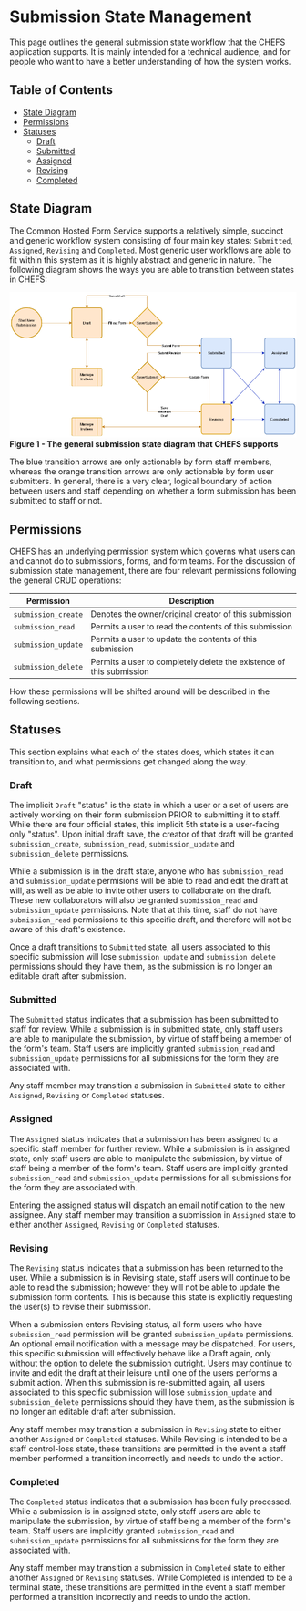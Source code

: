 # Submission State Management

This page outlines the general submission state workflow that the CHEFS application supports. It is  mainly intended for a technical audience, and for people who want to have a better understanding of how the system works.

## Table of Contents

- [State Diagram](#state-diagram)
- [Permissions](#permissions)
- [Statuses](#statuses)
  - [Draft](#draft)
  - [Submitted](#submitted)
  - [Assigned](#assigned)
  - [Revising](#revising)
  - [Completed](#completed)

## State Diagram

The Common Hosted Form Service supports a relatively simple, succinct and generic workflow system consisting of four main key states: `Submitted`, `Assigned`, `Revising` and `Completed`. Most generic user workflows are able to fit within this system as it is highly abstract and generic in nature. The following diagram shows the ways you are able to transition between states in CHEFS:

![State Diagram](images/submission-state-machine.png)  
**Figure 1 - The general submission state diagram that CHEFS supports**

The blue transition arrows are only actionable by form staff members, whereas the orange transition arrows are only actionable by form user submitters. In general, there is a very clear, logical boundary of action between users and staff depending on whether a form submission has been submitted to staff or not.

## Permissions

CHEFS has an underlying permission system which governs what users can and cannot do to submissions, forms, and form teams. For the discussion of submission state management, there are four relevant permissions following the general CRUD operations:

|Permission|Description|
|---|---|
|`submission_create`|Denotes the owner/original creator of this submission|
|`submission_read`|Permits a user to read the contents of this submission|
|`submission_update`|Permits a user to update the contents of this submission|
|`submission_delete`|Permits a user to completely delete the existence of this submission|

How these permissions will be shifted around will be described in the following sections.

## Statuses

This section explains what each of the states does, which states it can transition to, and what permissions get changed along the way.

### Draft

The implicit `Draft` "status" is the state in which a user or a set of users are actively working on their form submission PRIOR to submitting it to staff. While there are four official states, this implicit 5th state is a user-facing only "status". Upon initial draft save, the creator of that draft will be granted `submission_create`, `submission_read`, `submission_update` and `submission_delete` permissions.

While a submission is in the draft state, anyone who has `submission_read` and `submission_update` permisions will be able to read and edit the draft at will, as well as be able to invite other users to collaborate on the draft. These new collaborators will also be granted `submission_read` and `submission_update` permissions. Note that at this time, staff do not have `submission_read` permissions to this specific draft, and therefore will not be aware of this draft's existence.

Once a draft transitions to `Submitted` state, all users associated to this specific submission will lose `submission_update` and `submission_delete` permissions should they have them, as the submission is no longer an editable draft after submission.

### Submitted

The `Submitted` status indicates that a submission has been submitted to staff for review. While a submission is in submitted state, only staff users are able to manipulate the submission, by virtue of staff being a member of the form's team. Staff users are implicitly granted `submission_read` and `submission_update` permissions for all submissions for the form they are associated with.

Any staff member may transition a submission in `Submitted` state to either `Assigned`, `Revising` or `Completed` statuses.

### Assigned

The `Assigned` status indicates that a submission has been assigned to a specific staff member for further review. While a submission is in assigned state, only staff users are able to manipulate the submission, by virtue of staff being a member of the form's team. Staff users are implicitly granted `submission_read` and `submission_update` permissions for all submissions for the form they are associated with.

Entering the assigned status will dispatch an email notification to the new assignee. Any staff member may transition a submission in `Assigned` state to either another `Assigned`, `Revising` or `Completed` statuses.

### Revising

The `Revising` status indicates that a submission has been returned to the user. While a submission is in Revising state, staff users will continue to be able to read the submission; however they will not be able to update the submission form contents. This is because this state is explicitly requesting the user(s) to revise their submission.

When a submission enters Revising status, all form users who have `submission_read` permission will be granted `submission_update` permissions. An optional email notification with a message may be dispatched. For users, this specific submission will effectively behave like a Draft again, only without the option to delete the submission outright. Users may continue to invite and edit the draft at their leisure until one of the users performs a submit action. When this submission is re-submitted again, all users associated to this specific submission will lose `submission_update` and `submission_delete` permissions should they have them, as the submission is no longer an editable draft after submission.

Any staff member may transition a submission in `Revising` state to either another `Assigned` or `Completed` statuses. While Revising is intended to be a staff control-loss state, these transitions are permitted in the event a staff member performed a transition incorrectly and needs to undo the action.

### Completed

The `Completed` status indicates that a submission has been fully processed. While a submission is in assigned state, only staff users are able to manipulate the submission, by virtue of staff being a member of the form's team. Staff users are implicitly granted `submission_read` and `submission_update` permissions for all submissions for the form they are associated with.

Any staff member may transition a submission in `Completed` state to either another `Assigned` or `Revising` statuses. While Completed is intended to be a terminal state, these transitions are permitted in the event a staff member performed a transition incorrectly and needs to undo the action.
